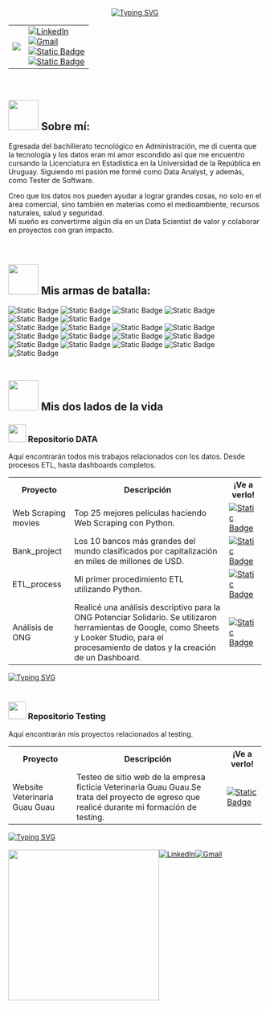 <div align = Center>
 <a href="https://git.io/typing-svg"><img src="https://readme-typing-svg.herokuapp.com?font=Merriweather&size=40&pause=1000&color=F7F7F7&background=06358A&center=true&vCenter=true&width=700&lines=%C2%A1Bienvenidos+a+mi+Github!" alt="Typing SVG" /></a>
</div>
<table align = center
 <tr>
 <td> <img src = "https://i.giphy.com/media/v1.Y2lkPTc5MGI3NjExN3NqYzIyZnVqMjcwcHk0bDZrMXd5ZmlvcWttMHExczNuNzF2MGh5dyZlcD12MV9pbnRlcm5hbF9naWZfYnlfaWQmY3Q9cw/Vf3ZKdillTMOOaOho0/giphy.gif"></td>
  <td><a href="https://www.linkedin.com/in/cynthia-rose-rodriguez-duarte/">
    <img src="https://img.shields.io/badge/LinkedIn-0077B5?style=for-the-badge&logo=linkedin&logoColor=white" alt="LinkedIn">
  </a>
 <br>
   <a href="mailto:cynthiar.job@gmail.com">
    <img src="https://img.shields.io/badge/Gmail-D14836?style=for-the-badge&logo=gmail&logoColor=white" alt="Gmail">
  </a>
 <br>
 <a href = "https://cynthiadataandtesting.github.io/resume2.html">
<img alt="Static Badge" src="https://img.shields.io/badge/RESUME%20-%20orange?style=for-the-badge&logo=Read.cv">
</a>
 <br>
<a href = "https://cynthiadataandtesting.github.io/index.html">
<img alt="Static Badge" src="https://img.shields.io/badge/MY_WEBSITE%20-%20darkgreen?style=for-the-badge">
</a></td>
 </tr>
</table>
  
<br>

<h2><img src = "https://media4.giphy.com/media/Hr38CNNItun4tU60ZG/giphy.gif?cid=6c09b952nvyc9q22v66zup54z7q0fxb5jrmry8a4h470nlt2&ep=v1_internal_gif_by_id&rid=giphy.gif&ct=s" width = 60px> Sobre mí:</h2>
<p>
 Egresada del bachillerato tecnológico en Administración, me di cuenta que la tecnología y los datos eran mi amor escondido así que me encuentro cursando la Licenciatura en Estadística en la Universidad de la República en Uruguay.
 Siguiendo mi pasión me formé como Data Analyst, y además, como Tester de Software. 
</p>
<p>
 Creo que los datos nos pueden ayudar a lograr grandes cosas, no solo en el área comercial, sino también en materias como el medioambiente, recursos naturales, salud y seguridad. 
 <br>
 Mi sueño es convertirme algún día en un Data Scientist de valor y colaborar en proyectos con gran impacto. 
</p>

<br>

<h2><img src = "https://media0.giphy.com/media/bnAbkYWwizZ9Ykp7FM/giphy.gif?cid=6c09b952m2o67751my0gj4r4v5wj6gflzlnmatzzl242f10z&ep=v1_internal_gif_by_id&rid=giphy.gif&ct=s" width = 60px> Mis armas de batalla:</h2>
<div>
 <img alt="Static Badge" src="https://img.shields.io/badge/Python%20-%20black?style=for-the-badge&logo=python&logoColor=%233776AB"> <img alt="Static Badge" src="https://img.shields.io/badge/R%20-%20%23276DC3?style=for-the-badge&logo=R&logoColor=White"> <img alt="Static Badge" src="https://img.shields.io/badge/Pandas%20-%20%23150458?style=for-the-badge&logo=pandas&logoColor=white&logoSize=auto"> <img alt="Static Badge" src="https://img.shields.io/badge/NumPy%20-%20%23013243?style=for-the-badge&logo=NumPy&logoColor=white&logoSize=auto"> <img alt="Static Badge" src="https://img.shields.io/badge/MySQL%20-%20black?style=for-the-badge&logo=MySQL&logoColor=white&logoSize=auto"> <img alt="Static Badge" src="https://img.shields.io/badge/RStudio%20-%20%2375AADB?style=for-the-badge&logo=RStudio%20IDE&logoColor=white&logoSize=auto">

</div>
<div>
<img alt="Static Badge" src="https://img.shields.io/badge/Github%20-%20black?style=for-the-badge&logo=Github&logoSize=auto"> <img alt="Static Badge" src="https://img.shields.io/badge/JIRA%20-%20%230052CC?style=for-the-badge&logo=Jira%20Software&logoSize=auto"> <img alt="Static Badge" src="https://img.shields.io/badge/Trello%20-%20black?style=for-the-badge&logo=Trello&logoColor=%230052CC&logoSize=auto"> <img alt="Static Badge" src="https://img.shields.io/badge/ClickUp%20-%20%237B68EE?style=for-the-badge&logo=ClickUp&logoColor=white&logoSize=auto">
</div>
<div>
 <img alt="Static Badge" src="https://img.shields.io/badge/Google%20Sheet%20-%20black?style=for-the-badge&logo=Google%20Sheets&logoColor=%2334A853&logoSize=auto"> <img alt="Static Badge" src="https://img.shields.io/badge/Excel%20-%20darkgreen?style=for-the-badge&logoSize=auto"> <img alt="Static Badge" src="https://img.shields.io/badge/%F0%9F%93%88%20Power%20BI%20-%20black?style=for-the-badge&logoSize=auto"> <img alt="Static Badge" src="https://img.shields.io/badge/Looker%20Studio%20-%20%23669DF6?style=for-the-badge&logo=Google%20Data%20Studio&logoColor=white&logoSize=auto">
</div>
<div>
 <img alt="Static Badge" src="https://img.shields.io/badge/Postman%20-%20%23FF6C37?style=for-the-badge&logo=Postman&logoColor=white&logoSize=auto"> <img alt="Static Badge" src="https://img.shields.io/badge/Visual%20Studio%20-%20darkblue?style=for-the-badge&logoSize=auto"> <img alt="Static Badge" src="https://img.shields.io/badge/Bootstrap%20-%20%237952B3?style=for-the-badge&logo=Bootstrap&logoColor=white&logoSize=auto">
<img alt="Static Badge" src="https://img.shields.io/badge/HTML5%20-%20%23E34F26?style=for-the-badge&logo=HTML5&logoColor=white&logoSize=auto"> <img alt="Static Badge" src="https://img.shields.io/badge/CSS%20-%20%23663399?style=for-the-badge&logo=CSS&logoColor=white&logoSize=auto">
</div>

<br>

<h2><img src = "https://media0.giphy.com/media/VJAtOCJks1aQoIiPIb/giphy.gif?cid=6c09b952gpczes7u9wc8cytvm0xgnkmdqriz9etr15rpqpf1&ep=v1_internal_gif_by_id&rid=giphy.gif&ct=s" width = 60px> Mis dos lados de la vida</h2>
<div>
<h3><img src = "https://media1.giphy.com/media/MZXmFVrbMA1qSDNGOt/giphy.gif?cid=6c09b952ug4khd9uo1s48fqo7arme13wp3xjh9c3zh0yizza&ep=v1_internal_gif_by_id&rid=giphy.gif&ct=s" width = 35px>	 Repositorio DATA</h3>
 <p> Aquí encontrarán todos mis trabajos relacionados con los datos. Desde procesos ETL, hasta dashboards completos.</p>
 <table>
  <tr>
   <th><strong>Proyecto</strong></th>
   <th><strong>Descripción</strong></th>
   <th><strong>¡Ve a verlo!</strong></th>
  </tr>
  <tr> 
   <td> Web Scraping movies</td>
   <td> Top 25 mejores películas haciendo Web Scraping con Python. </td>
   <td><a href = "https://github.com/CynthiaDataAndTesting/Data/tree/main/WebScraping_movies"><img alt="Static Badge" src="https://img.shields.io/badge/%C2%A1Vamos!%20%20-%20gray?style=for-the-badge&logo=github"></a></td>
  </tr>
  <tr> 
   <td>Bank_project</td>
   <td>Los 10 bancos más grandes del mundo clasificados por capitalización en miles de millones de USD.</td>
   <td><a href = "https://github.com/CynthiaDataAndTesting/Data/tree/main/bank-project"><img alt="Static Badge" src="https://img.shields.io/badge/%C2%A1Vamos!%20%20-%20gray?style=for-the-badge&logo=github"></a></td>
  </tr>
  <tr>
   <td>ETL_process</td>
   <td>Mi primer procedimiento ETL utilizando Python.</td>
   <td><a href = "https://github.com/CynthiaDataAndTesting/Data/tree/main/ETL_process"><img alt="Static Badge" src="https://img.shields.io/badge/%C2%A1Vamos!%20%20-%20gray?style=for-the-badge&logo=github"></a></td>
  </tr>
  <tr>
   <td>Análisis de ONG</td>
   <td>Realicé una análisis descriptivo para la ONG Potenciar Solidario. Se utilizaron herramientas de Google, como Sheets y Looker Studio, para el procesamiento de datos y la creación de un Dashboard.</td>
   <td><a href = "https://cynthiadataandtesting.github.io/dataproj.html"><img alt="Static Badge" src="https://img.shields.io/badge/%C2%A1On%20web!%20-%20darkgreen?style=for-the-badge"></a></td>
  </tr>
 </table>
<a href="https://github.com/CynthiaDataAndTesting/Data"><img src="https://readme-typing-svg.herokuapp.com?font=Merriweather&pause=1000&width=435&lines=Ver+m%C3%A1s+%E2%86%92" alt="Typing SVG" /></a>
</div>

<br>

<div>
 <h3><img src = "https://media1.giphy.com/media/MZXmFVrbMA1qSDNGOt/giphy.gif?cid=6c09b952ug4khd9uo1s48fqo7arme13wp3xjh9c3zh0yizza&ep=v1_internal_gif_by_id&rid=giphy.gif&ct=s" width = 35px> Repositorio Testing</h3>
 <p> Aquí encontrarán mis proyectos relacionados al testing.</p>
<table>
  <tr>
   <th><strong>Proyecto</strong></th>
   <th><strong>Descripción</strong></th>
   <th><strong>¡Ve a verlo!</strong></th>
  </tr>
  <tr>
   <td>Website Veterinaria Guau Guau</td>
   <td>Testeo de sitio web de la empresa ficticia Veterinaria Guau Guau.Se trata del proyecto de egreso que realicé durante mi formación de testing.</td>
   <td><a href = "https://github.com/CynthiaDataAndTesting/Testing"><img alt="Static Badge" src="https://img.shields.io/badge/%C2%A1Vamos!%20%20-%20gray?style=for-the-badge&logo=github"></a></td>
</table>
<a href="https://github.com/CynthiaDataAndTesting/Testing"><img src="https://readme-typing-svg.herokuapp.com?font=Merriweather&pause=1000&width=435&lines=Ver+m%C3%A1s+%E2%86%92" alt="Typing SVG" /></a>
</div>

<br>

<div style = "display : flex;">
<img src = "https://media4.giphy.com/media/aFN9DbzlT3leXW0zt8/giphy.gif?cid=6c09b952f34qbw4yqr0jlm1dsfmwabrtzrfof6d8e1l0ajiy&ep=v1_internal_gif_by_id&rid=giphy.gif&ct=s" width = 300px>
 <a href="https://www.linkedin.com/in/cynthia-rose-rodriguez-duarte/">
    <img src="https://img.shields.io/badge/LinkedIn-0077B5?style=for-the-badge&logo=linkedin&logoColor=white" alt="LinkedIn">
  </a> <a href="mailto:cynthiar.job@gmail.com">
    <img src="https://img.shields.io/badge/Gmail-D14836?style=for-the-badge&logo=gmail&logoColor=white" alt="Gmail">
  </a>
</div>
